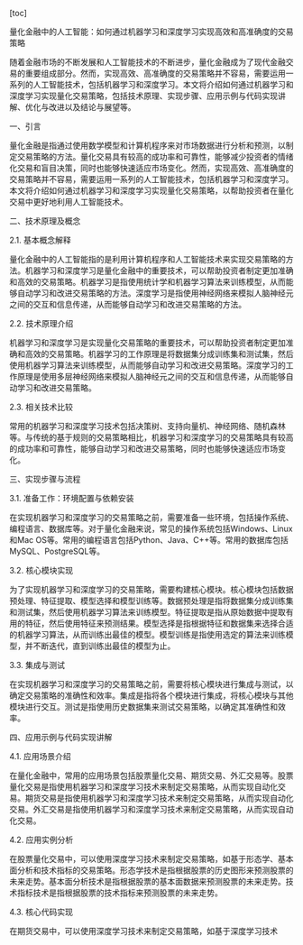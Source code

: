 
[toc]                    
                
                
量化金融中的人工智能：如何通过机器学习和深度学习实现高效和高准确度的交易策略

随着金融市场的不断发展和人工智能技术的不断进步，量化金融成为了现代金融交易的重要组成部分。然而，实现高效、高准确度的交易策略并不容易，需要运用一系列的人工智能技术，包括机器学习和深度学习。本文将介绍如何通过机器学习和深度学习实现量化交易策略，包括技术原理、实现步骤、应用示例与代码实现讲解、优化与改进以及结论与展望等。

一、引言

量化金融是指通过使用数学模型和计算机程序来对市场数据进行分析和预测，以制定交易策略的方法。量化交易具有较高的成功率和可靠性，能够减少投资者的情绪化交易和盲目决策，同时也能够快速适应市场变化。然而，实现高效、高准确度的交易策略并不容易，需要运用一系列的人工智能技术，包括机器学习和深度学习。本文将介绍如何通过机器学习和深度学习实现量化交易策略，以帮助投资者在量化交易中更好地利用人工智能技术。

二、技术原理及概念

2.1. 基本概念解释

量化金融中的人工智能指的是利用计算机程序和人工智能技术来实现交易策略的方法。机器学习和深度学习是量化金融中的重要技术，可以帮助投资者制定更加准确和高效的交易策略。机器学习是指使用统计学和机器学习算法来训练模型，从而能够自动学习和改进交易策略的方法。深度学习是指使用神经网络来模拟人脑神经元之间的交互和信息传递，从而能够自动学习和改进交易策略的方法。

2.2. 技术原理介绍

机器学习和深度学习是实现量化交易策略的重要技术，可以帮助投资者制定更加准确和高效的交易策略。机器学习的工作原理是将数据集分成训练集和测试集，然后使用机器学习算法来训练模型，从而能够自动学习和改进交易策略。深度学习的工作原理是使用多层神经网络来模拟人脑神经元之间的交互和信息传递，从而能够自动学习和改进交易策略。

2.3. 相关技术比较

常用的机器学习和深度学习技术包括决策树、支持向量机、神经网络、随机森林等。与传统的基于规则的交易策略相比，机器学习和深度学习的交易策略具有较高的成功率和可靠性，能够自动学习和改进交易策略，同时也能够快速适应市场变化。

三、实现步骤与流程

3.1. 准备工作：环境配置与依赖安装

在实现机器学习和深度学习的交易策略之前，需要准备一些环境，包括操作系统、编程语言、数据库等。对于量化金融来说，常见的操作系统包括Windows、Linux和Mac OS等。常用的编程语言包括Python、Java、C++等。常用的数据库包括MySQL、PostgreSQL等。

3.2. 核心模块实现

为了实现机器学习和深度学习的交易策略，需要构建核心模块。核心模块包括数据预处理、特征提取、模型选择和模型训练等。数据预处理是指将数据集分成训练集和测试集，然后使用机器学习算法来训练模型。特征提取是指从原始数据中提取有用的特征，然后使用特征来预测结果。模型选择是指根据特征和数据集来选择合适的机器学习算法，从而训练出最佳的模型。模型训练是指使用选定的算法来训练模型，并不断迭代，直到训练出最佳的模型为止。

3.3. 集成与测试

在实现机器学习和深度学习的交易策略之前，需要将核心模块进行集成与测试，以确定交易策略的准确性和效率。集成是指将各个模块进行集成，将核心模块与其他模块进行交互。测试是指使用历史数据集来测试交易策略，以确定其准确性和效率。

四、应用示例与代码实现讲解

4.1. 应用场景介绍

在量化金融中，常用的应用场景包括股票量化交易、期货交易、外汇交易等。股票量化交易是指使用机器学习和深度学习技术来制定交易策略，从而实现自动化交易。期货交易是指使用机器学习和深度学习技术来制定交易策略，从而实现自动化交易。外汇交易是指使用机器学习和深度学习技术来制定交易策略，从而实现自动化交易。

4.2. 应用实例分析

在股票量化交易中，可以使用深度学习技术来制定交易策略，如基于形态学、基本面分析和技术指标的交易策略。形态学技术是指根据股票的历史图形来预测股票的未来走势。基本面分析技术是指根据股票的基本面数据来预测股票的未来走势。技术指标技术是指根据股票的技术指标来预测股票的未来走势。

4.3. 核心代码实现

在期货交易中，可以使用深度学习技术来制定交易策略，如基于深度学习技术

